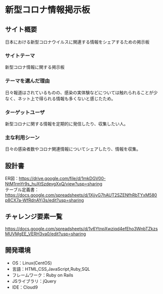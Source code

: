 # 新型コロナ情報掲示板

## サイト概要
日本における新型コロナウイルスに関連する情報をシェアするための掲示板

### サイトテーマ
新型コロナ情報に関する掲示板

### テーマを選んだ理由
日々報道はされているものの、感染の実体験などについては触れられることが少なく、ネット上で得られる情報も多くないと感じたため。

### ターゲットユーザ
新型コロナに関する情報を定期的に発信したり、収集したい人。

### 主な利用シーン
日々の感染者数やコロナ関連情報についてシェアしたり、情報を収集。

## 設計書
ER図：https://drive.google.com/file/d/1mkDGV00-NtM1rmYr9s_huXtSzdevgXxQ/view?usp=sharing <br>
テーブル定義書：https://docs.google.com/spreadsheets/d/1XjjyG7hAUT2SZENfhRbTYxM580p8CX7a-WfRdnAYj3s/edit?usp=sharing

## チャレンジ要素一覧
<https://docs.google.com/spreadsheets/d/1v6YtnpXwziqd4efEho3WnbTZkzsMUVMgEE_VERH3va0/edit?usp=sharing>

## 開発環境
- OS：Linux(CentOS)
- 言語：HTML,CSS,JavaScript,Ruby,SQL
- フレームワーク：Ruby on Rails
- JSライブラリ：jQuery
- IDE：Cloud9






